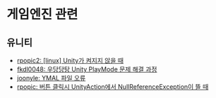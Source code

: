 # 게임엔진 관련

## 유니티

- [rpopic2: [linux] Unity가 켜지지 않을 때](https://www.notion.so/linux-Unity-5f4aa2ad9cef401ba4e3c707e8430dbe)
- [fkdl0048: 우당당탕 Unity PlayMode 문제 해결 과정](https://fkdl0048.github.io/unity/unity_in_PlayModeTestFrameProblem/)
- [joonyle: YMAL 파일 오류](https://joonyle99.github.io/trouble_shooting/Trouble_Shooting-Broken-text-PPtr-in-file/)
- [rpopic: 버튼 클릭시 UnityAction에서 NullReferenceException이 뜰 때](https://www.notion.so/blog-rpopic/UnityAction-NullReferenceException-8483efb42ba1468ab4aadc8f761d7c55?pvs=4)
